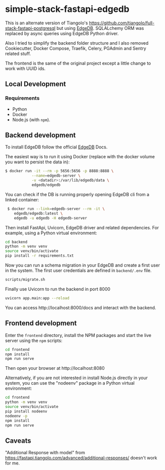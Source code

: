 # simple-stack-fastapi-edgedb

This is an alternate version of Tiangolo's https://github.com/tiangolo/full-stack-fastapi-postgresql but using [EdgeDB](https://github.com/edgedb/edgedb). SQLALchemy ORM was replaced by async queries using EdgeDB Python driver.

Also I tried to simplify the backend folder structure and I also removed Cookiecutter, Docker Compose, Traefik, Celery, PGAdmin and Sentry related stuff.

The frontend is the same of the original project except a little change to work with UUID ids.

## Local Development

### Requirements

* Python
* Docker
* Node.js (with `npm`).

## Backend development

To install EdgeDB follow the official [EdgeDB](https://edgedb.com/download?distro=docker) Docs.

The easiest way is to run it using Docker (replace <datadir> with the docker volume you want to persist the data in):

```bash
$ docker run -it --rm -p 5656:5656 -p 8888:8888 \
            --name=edgedb-server \
            -v <datadir>:/var/lib/edgedb/data \
            edgedb/edgedb

```

You can check if the DB is running properly opening EdgeDB cli from a linked container:

```bash
 $ docker run --link=edgedb-server --rm -it \
    edgedb/edgedb:latest \
    edgedb -u edgedb -H edgedb-server
```

Then install FastApi, Uvicorn, EdgeDB driver and related dependencies. For example, using a Python virtual environment:

```bash
cd backend
python -m venv venv
source venv/bin/activate
pip install -r requirements.txt
```

Now you can run a schema migration in your EdgeDB and create a first user in the system. The first user credentials are defined in `backend/.env` file.

```bash
scripts/migrate.sh
```

Finally use Uvicorn to run the backend in port 8000

```bash
uvicorn app.main:app --reload
```

You can access http://localhost:8000/docs and interact with the backend.

## Frontend development

Enter the `frontend` directory, install the NPM packages and start the live server using the `npm` scripts:

```bash
cd frontend
npm install
npm run serve
```

Then open your browser at http://localhost:8080

Alternatively, if you are not interested in install Node.js directly in your system, you can use the "nodeenv" package in a Python virtual environment:

```bash
cd frontend
python -m venv venv
source venv/bin/activate
pip install nodeenv
nodeenv -p
npm install
npm run serve
```

## Caveats

"Additional Response with model" from https://fastapi.tiangolo.com/advanced/additional-responses/ doesn't work for me.
